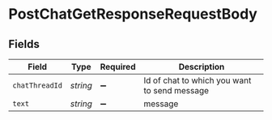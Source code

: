 # PostChatGetResponseRequestBody


## Fields

| Field                                        | Type                                         | Required                                     | Description                                  |
| -------------------------------------------- | -------------------------------------------- | -------------------------------------------- | -------------------------------------------- |
| `chatThreadId`                               | *string*                                     | :heavy_minus_sign:                           | Id of chat to which you want to send message |
| `text`                                       | *string*                                     | :heavy_minus_sign:                           | message                                      |